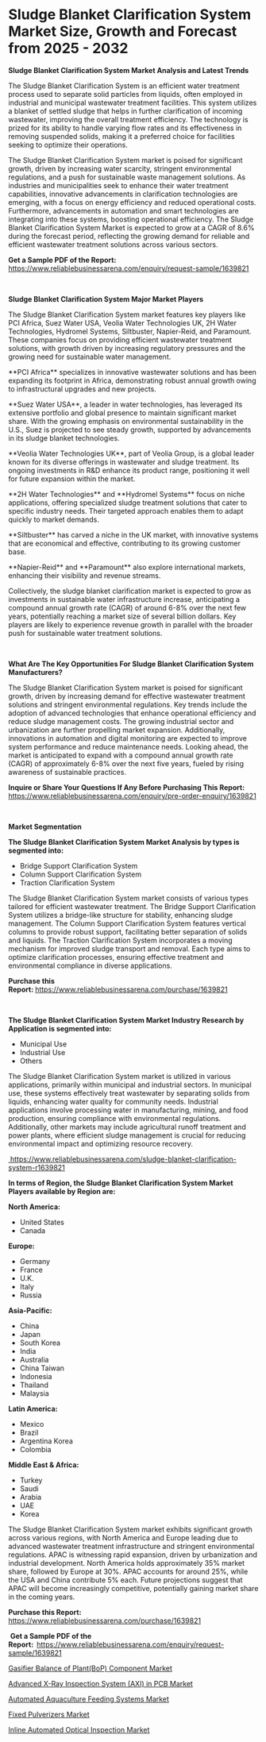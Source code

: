 <p><h1>Sludge Blanket Clarification System Market Size, Growth and Forecast from 2025 - 2032</h1></p><p><strong>Sludge Blanket Clarification System Market Analysis and Latest Trends</strong></p>
<p><p>The Sludge Blanket Clarification System is an efficient water treatment process used to separate solid particles from liquids, often employed in industrial and municipal wastewater treatment facilities. This system utilizes a blanket of settled sludge that helps in further clarification of incoming wastewater, improving the overall treatment efficiency. The technology is prized for its ability to handle varying flow rates and its effectiveness in removing suspended solids, making it a preferred choice for facilities seeking to optimize their operations.</p><p>The Sludge Blanket Clarification System market is poised for significant growth, driven by increasing water scarcity, stringent environmental regulations, and a push for sustainable waste management solutions. As industries and municipalities seek to enhance their water treatment capabilities, innovative advancements in clarification technologies are emerging, with a focus on energy efficiency and reduced operational costs. Furthermore, advancements in automation and smart technologies are integrating into these systems, boosting operational efficiency. The Sludge Blanket Clarification System Market is expected to grow at a CAGR of 8.6% during the forecast period, reflecting the growing demand for reliable and efficient wastewater treatment solutions across various sectors.</p></p>
<p><strong>Get a Sample PDF of the Report:&nbsp;</strong> <a href="https://www.reliablebusinessarena.com/enquiry/request-sample/1639821?utm_campaign=1990&utm_medium=2&utm_source=Github&utm_content=ia&utm_term=27022025&utm_id=sludge-blanket-clarification-system">https://www.reliablebusinessarena.com/enquiry/request-sample/1639821</a></p>
<p>&nbsp;</p>
<p><strong>Sludge Blanket Clarification System Major Market Players</strong></p>
<p><p>The Sludge Blanket Clarification System market features key players like PCI Africa, Suez Water USA, Veolia Water Technologies UK, 2H Water Technologies, Hydromel Systems, Siltbuster, Napier-Reid, and Paramount. These companies focus on providing efficient wastewater treatment solutions, with growth driven by increasing regulatory pressures and the growing need for sustainable water management.</p><p>**PCI Africa** specializes in innovative wastewater solutions and has been expanding its footprint in Africa, demonstrating robust annual growth owing to infrastructural upgrades and new projects. </p><p>**Suez Water USA**, a leader in water technologies, has leveraged its extensive portfolio and global presence to maintain significant market share. With the growing emphasis on environmental sustainability in the U.S., Suez is projected to see steady growth, supported by advancements in its sludge blanket technologies.</p><p>**Veolia Water Technologies UK**, part of Veolia Group, is a global leader known for its diverse offerings in wastewater and sludge treatment. Its ongoing investments in R&D enhance its product range, positioning it well for future expansion within the market.</p><p>**2H Water Technologies** and **Hydromel Systems** focus on niche applications, offering specialized sludge treatment solutions that cater to specific industry needs. Their targeted approach enables them to adapt quickly to market demands.</p><p>**Siltbuster** has carved a niche in the UK market, with innovative systems that are economical and effective, contributing to its growing customer base. </p><p>**Napier-Reid** and **Paramount** also explore international markets, enhancing their visibility and revenue streams.</p><p>Collectively, the sludge blanket clarification market is expected to grow as investments in sustainable water infrastructure increase, anticipating a compound annual growth rate (CAGR) of around 6-8% over the next few years, potentially reaching a market size of several billion dollars. Key players are likely to experience revenue growth in parallel with the broader push for sustainable water treatment solutions.</p></p>
<p>&nbsp;</p>
<p><strong>What Are The Key Opportunities For Sludge Blanket Clarification System Manufacturers?</strong></p>
<p><p>The Sludge Blanket Clarification System market is poised for significant growth, driven by increasing demand for effective wastewater treatment solutions and stringent environmental regulations. Key trends include the adoption of advanced technologies that enhance operational efficiency and reduce sludge management costs. The growing industrial sector and urbanization are further propelling market expansion. Additionally, innovations in automation and digital monitoring are expected to improve system performance and reduce maintenance needs. Looking ahead, the market is anticipated to expand with a compound annual growth rate (CAGR) of approximately 6-8% over the next five years, fueled by rising awareness of sustainable practices.</p></p>
<p><strong>Inquire or Share Your Questions If Any Before Purchasing This Report:</strong> <a href="https://www.reliablebusinessarena.com/enquiry/pre-order-enquiry/1639821?utm_campaign=1990&utm_medium=2&utm_source=Github&utm_content=ia&utm_term=27022025&utm_id=sludge-blanket-clarification-system">https://www.reliablebusinessarena.com/enquiry/pre-order-enquiry/1639821</a></p>
<p>&nbsp;</p>
<p><strong>Market Segmentation</strong></p>
<p><strong>The Sludge Blanket Clarification System Market Analysis by types is segmented into:</strong></p>
<p><ul><li>Bridge Support Clarification System</li><li>Column Support Clarification System</li><li>Traction Clarification System</li></ul></p>
<p><p>The Sludge Blanket Clarification System market consists of various types tailored for efficient wastewater treatment. The Bridge Support Clarification System utilizes a bridge-like structure for stability, enhancing sludge management. The Column Support Clarification System features vertical columns to provide robust support, facilitating better separation of solids and liquids. The Traction Clarification System incorporates a moving mechanism for improved sludge transport and removal. Each type aims to optimize clarification processes, ensuring effective treatment and environmental compliance in diverse applications.</p></p>
<p><strong>Purchase this Report:&nbsp;</strong><a href="https://www.reliablebusinessarena.com/purchase/1639821?utm_campaign=1990&utm_medium=2&utm_source=Github&utm_content=ia&utm_term=27022025&utm_id=sludge-blanket-clarification-system">https://www.reliablebusinessarena.com/purchase/1639821</a></p>
<p>&nbsp;</p>
<p><strong>The Sludge Blanket Clarification System Market Industry Research by Application is segmented into:</strong></p>
<p><ul><li>Municipal Use</li><li>Industrial Use</li><li>Others</li></ul></p>
<p><p>The Sludge Blanket Clarification System market is utilized in various applications, primarily within municipal and industrial sectors. In municipal use, these systems effectively treat wastewater by separating solids from liquids, enhancing water quality for community needs. Industrial applications involve processing water in manufacturing, mining, and food production, ensuring compliance with environmental regulations. Additionally, other markets may include agricultural runoff treatment and power plants, where efficient sludge management is crucial for reducing environmental impact and optimizing resource recovery.</p></p>
<p><a href="https://www.reliablebusinessarena.com/sludge-blanket-clarification-system-r1639821?utm_campaign=1990&utm_medium=2&utm_source=Github&utm_content=ia&utm_term=27022025&utm_id=sludge-blanket-clarification-system">&nbsp;https://www.reliablebusinessarena.com/sludge-blanket-clarification-system-r1639821</a></p>
<p><strong>In terms of Region, the Sludge Blanket Clarification System Market Players available by Region are:</strong></p>
<p>
    <p> <strong> North America: </strong>
        <ul>
            <li>United States</li>
            <li>Canada</li>
        </ul>
        </p> 
    <p> <strong> Europe: </strong>
        <ul>
            <li>Germany</li>
            <li>France</li>
            <li>U.K.</li>
            <li>Italy</li>
            <li>Russia</li>
        </ul>
        </p> 
    <p> <strong> Asia-Pacific: </strong>
        <ul>
            <li>China</li>
            <li>Japan</li>
            <li>South Korea</li>
            <li>India</li>
            <li>Australia</li>
            <li>China Taiwan</li>
            <li>Indonesia</li>
            <li>Thailand</li>
            <li>Malaysia</li>
        </ul>
        </p> 
    <p> <strong> Latin America: </strong>
        <ul>
            <li>Mexico</li>
            <li>Brazil</li>
            <li>Argentina Korea</li>
            <li>Colombia</li>
        </ul>
        </p> 
    <p> <strong> Middle East & Africa: </strong>
        <ul>
            <li>Turkey</li>
            <li>Saudi</li>
            <li>Arabia</li>
            <li>UAE</li>
            <li>Korea</li>
        </ul>
    </p>
    </p>
<p><p>The Sludge Blanket Clarification System market exhibits significant growth across various regions, with North America and Europe leading due to advanced wastewater treatment infrastructure and stringent environmental regulations. APAC is witnessing rapid expansion, driven by urbanization and industrial development. North America holds approximately 35% market share, followed by Europe at 30%. APAC accounts for around 25%, while the USA and China contribute 5% each. Future projections suggest that APAC will become increasingly competitive, potentially gaining market share in the coming years.</p></p>
<p><strong>Purchase this Report: </strong><a href="https://www.reliablebusinessarena.com/purchase/1639821?utm_campaign=1990&utm_medium=2&utm_source=Github&utm_content=ia&utm_term=27022025&utm_id=sludge-blanket-clarification-system">https://www.reliablebusinessarena.com/purchase/1639821</a></p>
<p>&nbsp;<strong>Get a Sample PDF of the Report:&nbsp;&nbsp;</strong><a href="https://www.reliablebusinessarena.com/enquiry/request-sample/1639821?utm_campaign=1990&utm_medium=2&utm_source=Github&utm_content=ia&utm_term=27022025&utm_id=sludge-blanket-clarification-system">https://www.reliablebusinessarena.com/enquiry/request-sample/1639821</a></p>
<p><strong></strong></p>
<p><p><a href="https://github.com/xtysizov/Market-Research-Report-List-1/blob/main/gasifier-balance-of-plantbop-component-market.md?utm_campaign=1990&utm_medium=2&utm_source=Github&utm_content=ia&utm_term=27022025&utm_id=sludge-blanket-clarification-system">Gasifier Balance of Plant(BoP) Component Market</a></p><p><a href="https://github.com/vjorelaclliv/Market-Research-Report-List-1/blob/main/advanced-x-ray-inspection-system-axi-in-pcb-market.md?utm_campaign=1990&utm_medium=2&utm_source=Github&utm_content=ia&utm_term=27022025&utm_id=sludge-blanket-clarification-system">Advanced X-Ray Inspection System (AXI) in PCB Market</a></p><p><a href="https://github.com/aiexisaliwan/Market-Research-Report-List-1/blob/main/automated-aquaculture-feeding-systems-market.md?utm_campaign=1990&utm_medium=2&utm_source=Github&utm_content=ia&utm_term=27022025&utm_id=sludge-blanket-clarification-system">Automated Aquaculture Feeding Systems Market</a></p><p><a href="https://github.com/techerghalim/Market-Research-Report-List-1/blob/main/fixed-pulverizers-market.md?utm_campaign=1990&utm_medium=2&utm_source=Github&utm_content=ia&utm_term=27022025&utm_id=sludge-blanket-clarification-system">Fixed Pulverizers Market</a></p><p><a href="https://github.com/djembashote/Market-Research-Report-List-1/blob/main/inline-automated-optical-inspection-market.md?utm_campaign=1990&utm_medium=2&utm_source=Github&utm_content=ia&utm_term=27022025&utm_id=sludge-blanket-clarification-system">Inline Automated Optical Inspection Market</a></p></p>